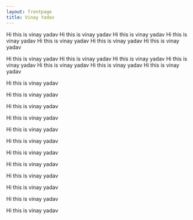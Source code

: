 ```yaml
---
layout: frontpage
title: Vinay Yadav
---
```

Hi this is vinay yadav
Hi this is vinay yadav
Hi this is vinay yadav
Hi this is vinay yadav
Hi this is vinay yadav
Hi this is vinay yadav
Hi this is vinay yadav

Hi this is vinay yadav
Hi this is vinay yadav
Hi this is vinay yadav
Hi this is vinay yadav
Hi this is vinay yadav
Hi this is vinay yadav
Hi this is vinay yadav




Hi this is vinay yadav



Hi this is vinay yadav




Hi this is vinay yadav





Hi this is vinay yadav



Hi this is vinay yadav


Hi this is vinay yadav

Hi this is vinay yadav



Hi this is vinay yadav




Hi this is vinay yadav



Hi this is vinay yadav


Hi this is vinay yadav


Hi this is vinay yadav